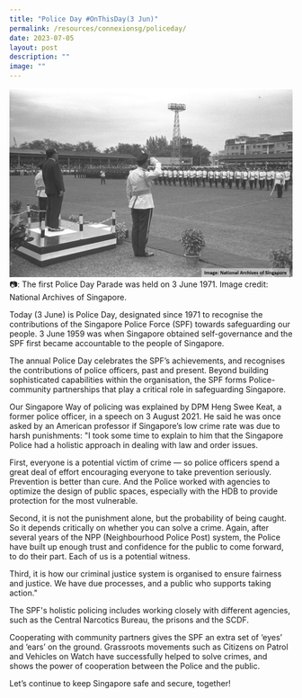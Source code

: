 ```yaml
---
title: "Police Day #OnThisDay(3 Jun)"
permalink: /resources/connexionsg/policeday/
date: 2023-07-05
layout: post
description: ""
image: ""
---
```

![](/images/connexionsg/2023/police%20day.png)
📷: The first Police Day Parade was held on 3 June 1971. Image credit: National Archives of Singapore.

Today (3 June) is Police Day, designated since 1971 to recognise the contributions of the Singapore Police Force (SPF) towards safeguarding our people. 3 June 1959 was when Singapore obtained self-governance and the SPF first became accountable to the people of Singapore.

The annual Police Day celebrates the SPF’s achievements, and recognises the contributions of police officers, past and present. Beyond building sophisticated capabilities within the organisation, the SPF forms Police-community partnerships that play a critical role in safeguarding Singapore.

Our Singapore Way of policing was explained by DPM Heng Swee Keat, a former police officer, in a speech on 3 August 2021. He said he was once asked by an American professor if Singapore’s low crime rate was due to harsh punishments: "I took some time to explain to him that the Singapore Police had a holistic approach in dealing with law and order issues.

First, everyone is a potential victim of crime — so police officers spend a great deal of effort encouraging everyone to take prevention seriously. Prevention is better than cure. And the Police worked with agencies to optimize the design of public spaces, especially with the HDB to provide protection for the most vulnerable.

Second, it is not the punishment alone, but the probability of being caught. So it depends critically on whether you can solve a crime. Again, after several years of the NPP (Neighbourhood Police Post) system, the Police have built up enough trust and confidence for the public to come forward, to do their part. Each of us is a potential witness.

Third, it is how our criminal justice system is organised to ensure fairness and justice. We have due processes, and a public who supports taking action."

The SPF's holistic policing includes working closely with different agencies, such as the Central Narcotics Bureau, the prisons and the SCDF.

Cooperating with community partners gives the SPF an extra set of ‘eyes’ and ‘ears’ on the ground. Grassroots movements such as Citizens on Patrol and Vehicles on Watch have successfully helped to solve crimes, and shows the power of cooperation between the Police and the public.

Let’s continue to keep Singapore safe and secure, together!